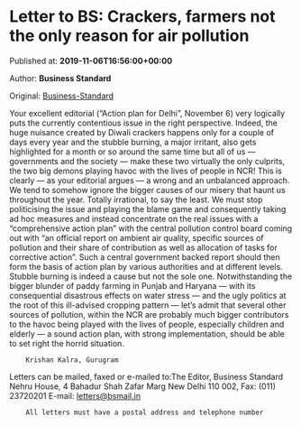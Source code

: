 
# Letter to BS: Crackers, farmers not the only reason for air pollution

Published at: **2019-11-06T16:56:00+00:00**

Author: **Business Standard**

Original: [Business-Standard](https://www.business-standard.com/article/opinion/letter-to-bs-crackers-farmers-not-the-only-reason-for-air-pollution-119110601855_1.html)

Your excellent editorial (“Action plan for Delhi”, November 6) very logically puts the currently contentious issue in the right perspective. Indeed, the huge nuisance created by Diwali crackers happens only for a couple of days every year and the stubble burning, a major irritant, also gets highlighted for a month or so around the same time but all of us — governments and the society — make these two virtually the only culprits, the two big demons playing havoc with the lives of people in NCR! This is clearly — as your editorial argues — a wrong and an unbalanced approach. We tend to somehow ignore the bigger causes of our misery that haunt us throughout the year. Totally irrational, to say the least.
We must stop politicising the issue and playing the blame game and consequently taking ad hoc measures and instead concentrate on the real issues with a “comprehensive action plan” with the central pollution control board coming out with “an official report on ambient air quality, specific sources of pollution and their share of contribution as well as allocation of tasks for corrective action”. Such a central government backed report should then form the basis of action plan by various authorities and at different levels.
Stubble burning is indeed a cause but not the sole one. Notwithstanding the bigger blunder of paddy farming in Punjab and Haryana — with its consequential disastrous effects on water stress — and the ugly politics at the root of this ill-advised cropping pattern — let’s admit that several other sources of pollution, within the NCR are probably much bigger contributors to the havoc being played with the lives of people, especially children and elderly — a sound action plan, with strong implementation, should be able to set right the horrid situation.

        Krishan Kalra, Gurugram
      
Letters can be mailed, faxed or e-mailed to:The Editor, Business Standard
Nehru House, 4 Bahadur Shah Zafar Marg
New Delhi 110 002, Fax: (011) 23720201
E-mail: letters@bsmail.in

        All letters must have a postal address and telephone number
      
